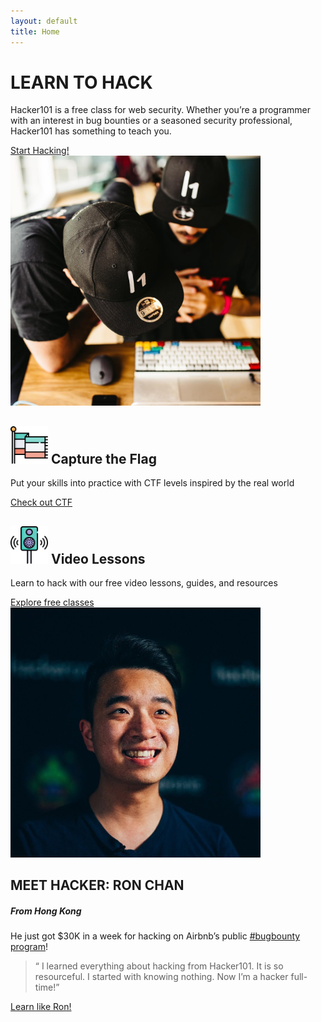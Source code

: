 ```yaml
---
layout: default
title: Home
---
```


<div class="bg-white">
  <div class="container">
    <div class="row">
      <div class="col-md-6 py-4 align-self-center">
        <h1 class="font-weight-bold">
          LEARN TO HACK
        </h1>
        <p class="lead font-weight-normal my-3">
          Hacker101 is a free class for web security. Whether you&#8217;re a
          programmer with an interest in bug bounties or a seasoned security
          professional, Hacker101 has something to teach you.
        </p>
        <a class="btn btn-success" href="/resources#2">
          Start Hacking!
        </a>
      </div>
      <div class="col-md-5 offset-md-1 py-4">
        <img src="/assets/learn-to-hack.jpg" class="img-fluid float-right" height="400" />
      </div>
    </div>
  </div>
  <div class="container-fluid bg-light">
    <div class="container">
      <div class="row">
        <div class="col-md-5 py-4">
          <h2 class="my-2">
            <img src="/assets/flag.svg" class="mr-2" height="60">
            <span class="align-middle my-2">Capture the Flag</span>
          </h2>
          <p class="lead my-3">
            Put your skills into practice with CTF levels inspired by the real world
          </p>
          <a href="https://ctf.hacker101.com/" class="btn btn-outline-primary">
            Check out CTF
          </a>
        </div>
        <div class="col-md-5 offset-md-1 py-4">
          <h2 class="my-2">
            <img src="/assets/speaker.svg" class="mr-2" height="60">
            <span class="align-middle my-2">Video Lessons</span>
          </h2>
          <p class="lead my-3">
            Learn to hack with our free video lessons, guides, and resources
          </p>
          <a href="/videos" class="btn btn-outline-primary">
            Explore free classes
          </a>
        </div>
      </div>
    </div>
  </div>
  <div class="container">
    <div class="row">
      <div class="col-md-6 py-4">
        <img src="/assets/ron-chan.jpg" class="img-fluid" height="400" />
      </div>
      <div class="col-md-6 py-4 align-self-center">
        <h2 class="font-weight-bold">
          MEET HACKER: RON CHAN
        </h2>
        <h5>
          From Hong Kong
        </h5>
        <p class="lead font-weight-normal my-3">
          He just got $30K in a week for hacking on Airbnb&#8217;s public
          <a href="https://hackerone.com/airbnb">#bugbounty program</a>!
        </p>
        <blockquote class="blockquote text-success my-3">
          <span class="position-absolute" style="left: 7px">&#8220;</span>
          I learned everything about hacking from Hacker101. It is so
          resourceful. I started with knowing nothing. Now I&#8217;m a hacker
          full-time!&#8221;
        </blockquote>
        <a href="/resources#2" class="btn btn-outline-primary">
          Learn like Ron!
        </a>
      </div>
    </div>
  </div>
</div>
